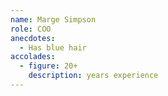 ```yaml
---
name: Marge Simpson
role: COO
anecdotes:
  - Has blue hair
accolades:
  - figure: 20+
    description: years experience
---
```

